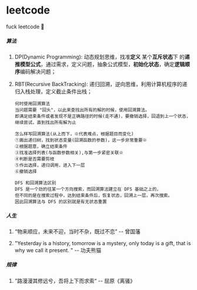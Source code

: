 # leetcode
fuck leetcode 🦉



##### 算法

1. DP(Dynamic Programming): 动态规划思维，找准**定义** 某个**互斥状态**下 的**递推模型公式**，通过需求，定义问题，抽象公式模型，**初始化状态**，确定**逻辑顺序**编码解决问题；

2. RBT(Recursive BackTracking): 递归回溯，逆向思维，利用计算机程序的递归入栈处理，定义截止条件出栈；

   ```
   何时使用回溯算法
   当问题需要 "回头"，以此来查找出所有的解的时候，使用回溯算法。
   即满足结束条件或者发现不是正确路径的时候(走不通)，要撤销选择，回退到上一个状态，继续尝试，直到找出所有解为止
   
   怎么样写回溯算法(从上而下，※代表难点，根据题目而变化)
   ①画出递归树，找到状态变量(回溯函数的参数)，这一步非常重要※
   ②根据题意，确立结束条件
   ③找准选择列表(与函数参数相关),与第一步紧密关联※
   ④判断是否需要剪枝
   ⑤作出选择，递归调用，进入下一层
   ⑥撤销选择
   
   DFS 和回溯算法区别
   DFS 是一个劲的往某一个方向搜索，而回溯算法建立在 DFS 基础之上的，
   但不同的是在搜索过程中，达到结束条件后，恢复状态，回溯上一层，再次搜索。
   因此回溯算法与 DFS 的区别就是有无状态重置
   ```



##### 人生

1. “物来顺应，未来不迎，当时不杂，既过不恋” -- 曾国藩

2. "Yesterday is a history, tomorrow is a mystery, only today is a gift, that is why we call it present. " -- 功夫熊猫



##### 规律

1. ”路漫漫其修远兮，吾将上下而求索“ -- 屈原《离骚》

